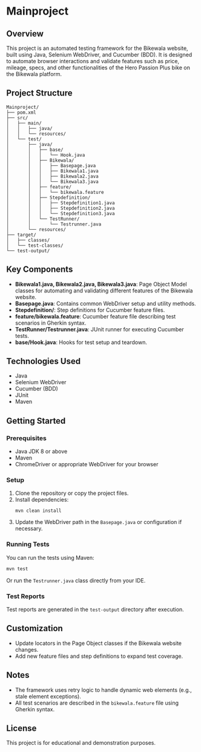 # Mainproject

## Overview
This project is an automated testing framework for the Bikewala website, built using Java, Selenium WebDriver, and Cucumber (BDD). It is designed to automate browser interactions and validate features such as price, mileage, specs, and other functionalities of the Hero Passion Plus bike on the Bikewala platform.

## Project Structure

```
Mainproject/
├── pom.xml
├── src/
│   ├── main/
│   │   ├── java/
│   │   └── resources/
│   └── test/
│       ├── java/
│       │   ├── base/
│       │   │   └── Hook.java
│       │   ├── Bikewala/
│       │   │   ├── Basepage.java
│       │   │   ├── Bikewala1.java
│       │   │   ├── Bikewala2.java
│       │   │   └── Bikewala3.java
│       │   ├── feature/
│       │   │   └── bikewala.feature
│       │   ├── Stepdefinition/
│       │   │   ├── Stepdefinition1.java
│       │   │   ├── Stepdefinition2.java
│       │   │   └── Stepdefinition3.java
│       │   └── TestRunner/
│       │       └── Testrunner.java
│       └── resources/
├── target/
│   ├── classes/
│   └── test-classes/
└── test-output/
```

## Key Components
- **Bikewala1.java, Bikewala2.java, Bikewala3.java**: Page Object Model classes for automating and validating different features of the Bikewala website.
- **Basepage.java**: Contains common WebDriver setup and utility methods.
- **Stepdefinition/**: Step definitions for Cucumber feature files.
- **feature/bikewala.feature**: Cucumber feature file describing test scenarios in Gherkin syntax.
- **TestRunner/Testrunner.java**: JUnit runner for executing Cucumber tests.
- **base/Hook.java**: Hooks for test setup and teardown.

## Technologies Used
- Java
- Selenium WebDriver
- Cucumber (BDD)
- JUnit
- Maven

## Getting Started

### Prerequisites
- Java JDK 8 or above
- Maven
- ChromeDriver or appropriate WebDriver for your browser

### Setup
1. Clone the repository or copy the project files.
2. Install dependencies:
   ```
   mvn clean install
   ```
3. Update the WebDriver path in the `Basepage.java` or configuration if necessary.

### Running Tests
You can run the tests using Maven:
```sh
mvn test
```
Or run the `Testrunner.java` class directly from your IDE.

### Test Reports
Test reports are generated in the `test-output` directory after execution.

## Customization
- Update locators in the Page Object classes if the Bikewala website changes.
- Add new feature files and step definitions to expand test coverage.

## Notes
- The framework uses retry logic to handle dynamic web elements (e.g., stale element exceptions).
- All test scenarios are described in the `bikewala.feature` file using Gherkin syntax.

## License
This project is for educational and demonstration purposes.
